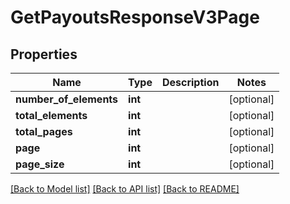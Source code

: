 # GetPayoutsResponseV3Page

## Properties
Name | Type | Description | Notes
------------ | ------------- | ------------- | -------------
**number_of_elements** | **int** |  | [optional] 
**total_elements** | **int** |  | [optional] 
**total_pages** | **int** |  | [optional] 
**page** | **int** |  | [optional] 
**page_size** | **int** |  | [optional] 

[[Back to Model list]](../README.md#documentation-for-models) [[Back to API list]](../README.md#documentation-for-api-endpoints) [[Back to README]](../README.md)


